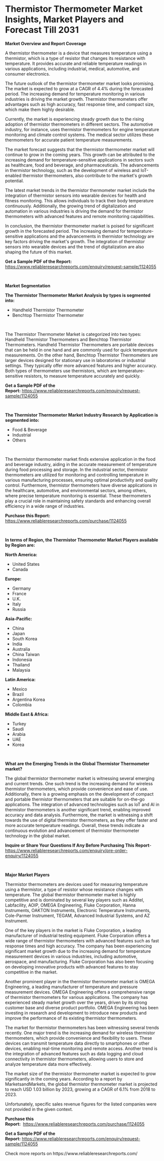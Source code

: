 <p><h1>Thermistor Thermometer Market Insights, Market Players and Forecast Till 2031</h1></p><p><strong>Market Overview and Report Coverage</strong></p>
<p><p>A thermistor thermometer is a device that measures temperature using a thermistor, which is a type of resistor that changes its resistance with temperature. It provides accurate and reliable temperature readings in various applications, including industrial, medical, automotive, and consumer electronics.</p><p>The future outlook of the thermistor thermometer market looks promising. The market is expected to grow at a CAGR of 4.4% during the forecasted period. The increasing demand for temperature monitoring in various industries is driving the market growth. Thermistor thermometers offer advantages such as high accuracy, fast response time, and compact size, which make them highly desirable.</p><p>Currently, the market is experiencing steady growth due to the rising adoption of thermistor thermometers in different sectors. The automotive industry, for instance, uses thermistor thermometers for engine temperature monitoring and climate control systems. The medical sector utilizes these thermometers for accurate patient temperature measurements.</p><p>The market forecast suggests that the thermistor thermometer market will continue to grow in the coming years. This growth can be attributed to the increasing demand for temperature-sensitive applications in sectors such as healthcare, food and beverage, and pharmaceuticals. The advancements in thermistor technology, such as the development of wireless and IoT-enabled thermistor thermometers, also contribute to the market's growth potential.</p><p>The latest market trends in the thermistor thermometer market include the integration of thermistor sensors into wearable devices for health and fitness monitoring. This allows individuals to track their body temperature continuously. Additionally, the growing trend of digitalization and automation in various industries is driving the demand for thermistor thermometers with advanced features and remote monitoring capabilities.</p><p>In conclusion, the thermistor thermometer market is poised for significant growth in the forecasted period. The increasing demand for temperature-sensitive applications and the advancements in thermistor technology are key factors driving the market's growth. The integration of thermistor sensors into wearable devices and the trend of digitalization are also shaping the future of this market.</p></p>
<p><strong>Get a Sample PDF of the Report:</strong> <a href="https://www.reliableresearchreports.com/enquiry/request-sample/1124055">https://www.reliableresearchreports.com/enquiry/request-sample/1124055</a></p>
<p>&nbsp;</p>
<p><strong>Market Segmentation</strong></p>
<p><strong>The Thermistor Thermometer Market Analysis by types is segmented into:</strong></p>
<p><ul><li>Handheld Thermistor Thermometer</li><li>Benchtop Thermistor Thermometer</li></ul></p>
<p>&nbsp;</p>
<p><p>The Thermistor Thermometer Market is categorized into two types: Handheld Thermistor Thermometers and Benchtop Thermistor Thermometers. Handheld Thermistor Thermometers are portable devices that can be held in one hand and are commonly used for quick temperature measurements. On the other hand, Benchtop Thermistor Thermometers are larger devices designed for stationary use in laboratories or industrial settings. They typically offer more advanced features and higher accuracy. Both types of thermometers use thermistors, which are temperature-sensitive resistors, to measure temperature accurately and quickly.</p></p>
<p><strong>Get a Sample PDF of the Report:</strong>&nbsp;<a href="https://www.reliableresearchreports.com/enquiry/request-sample/1124055">https://www.reliableresearchreports.com/enquiry/request-sample/1124055</a></p>
<p>&nbsp;</p>
<p><strong>The Thermistor Thermometer Market Industry Research by Application is segmented into:</strong></p>
<p><ul><li>Food & Beverage</li><li>Industrial</li><li>Others</li></ul></p>
<p>&nbsp;</p>
<p><p>The thermistor thermometer market finds extensive application in the food and beverage industry, aiding in the accurate measurement of temperature during food processing and storage. In the industrial sector, thermistor thermometers are utilized for monitoring and controlling temperature in various manufacturing processes, ensuring optimal productivity and quality control. Furthermore, thermistor thermometers have diverse applications in the healthcare, automotive, and environmental sectors, among others, where precise temperature monitoring is essential. These thermometers play a crucial role in maintaining safety standards and enhancing overall efficiency in a wide range of industries.</p></p>
<p><strong>Purchase this Report:</strong>&nbsp; <a href="https://www.reliableresearchreports.com/purchase/1124055">https://www.reliableresearchreports.com/purchase/1124055</a></p>
<p>&nbsp;</p>
<p><strong>In terms of Region, the Thermistor Thermometer Market Players available by Region are:</strong></p>
<p>
    <p> <strong> North America: </strong>
        <ul>
            <li>United States</li>
            <li>Canada</li>
        </ul>
        </p> 
    <p> <strong> Europe: </strong>
        <ul>
            <li>Germany</li>
            <li>France</li>
            <li>U.K.</li>
            <li>Italy</li>
            <li>Russia</li>
        </ul>
        </p> 
    <p> <strong> Asia-Pacific: </strong>
        <ul>
            <li>China</li>
            <li>Japan</li>
            <li>South Korea</li>
            <li>India</li>
            <li>Australia</li>
            <li>China Taiwan</li>
            <li>Indonesia</li>
            <li>Thailand</li>
            <li>Malaysia</li>
        </ul>
        </p> 
    <p> <strong> Latin America: </strong>
        <ul>
            <li>Mexico</li>
            <li>Brazil</li>
            <li>Argentina Korea</li>
            <li>Colombia</li>
        </ul>
        </p> 
    <p> <strong> Middle East & Africa: </strong>
        <ul>
            <li>Turkey</li>
            <li>Saudi</li>
            <li>Arabia</li>
            <li>UAE</li>
            <li>Korea</li>
        </ul>
    </p>
    </p>
<p>&nbsp;</p>
<p><strong>What are the Emerging Trends in the Global Thermistor Thermometer market?</strong></p>
<p><p>The global thermistor thermometer market is witnessing several emerging and current trends. One such trend is the increasing demand for wireless thermistor thermometers, which provide convenience and ease of use. Additionally, there is a growing emphasis on the development of compact and portable thermistor thermometers that are suitable for on-the-go applications. The integration of advanced technologies such as IoT and AI in thermistor thermometers is another significant trend, enabling improved accuracy and data analysis. Furthermore, the market is witnessing a shift towards the use of digital thermistor thermometers, as they offer faster and more accurate temperature readings. Overall, these trends indicate a continuous evolution and advancement of thermistor thermometer technology in the global market.</p></p>
<p><strong>Inquire or Share Your Questions If Any Before Purchasing This Report</strong>- <a href="https://www.reliableresearchreports.com/enquiry/pre-order-enquiry/1124055">https://www.reliableresearchreports.com/enquiry/pre-order-enquiry/1124055</a></p>
<p>&nbsp;</p>
<p><strong>Major Market Players</strong></p>
<p><p>Thermistor thermometers are devices used for measuring temperature using a thermistor, a type of resistor whose resistance changes with temperature. The global thermistor thermometer market is highly competitive and is dominated by several key players such as Additel, Labfacility, AOIP, OMEGA Engineering, Fluke Corporation, Hanna Instruments, OAKTON Instruments, Electronic Temperature Instruments, Cole-Parmer Instrument, TEGAM, Advanced Industrial Systems, and AZ Instrument.</p><p>One of the key players in the market is Fluke Corporation, a leading manufacturer of industrial testing equipment. Fluke Corporation offers a wide range of thermistor thermometers with advanced features such as fast response times and high accuracy. The company has been experiencing significant market growth due to the increasing demand for temperature measurement devices in various industries, including automotive, aerospace, and manufacturing. Fluke Corporation has also been focusing on developing innovative products with advanced features to stay competitive in the market.</p><p>Another prominent player in the thermistor thermometer market is OMEGA Engineering, a leading manufacturer of temperature and pressure measurement devices. OMEGA Engineering offers a comprehensive range of thermistor thermometers for various applications. The company has experienced steady market growth over the years, driven by its strong customer base and diverse product portfolio. OMEGA Engineering has been investing in research and development to introduce new products and improve the performance of its existing thermistor thermometers.</p><p>The market for thermistor thermometers has been witnessing several trends recently. One major trend is the increasing demand for wireless thermistor thermometers, which provide convenience and flexibility to users. These devices can transmit temperature data directly to smartphones or other devices, enabling real-time monitoring and remote access. Another trend is the integration of advanced features such as data logging and cloud connectivity in thermistor thermometers, allowing users to store and analyze temperature data more effectively.</p><p>The market size of the thermistor thermometer market is expected to grow significantly in the coming years. According to a report by MarketsandMarkets, the global thermistor thermometer market is projected to reach USD 1.03 billion by 2023, growing at a CAGR of 6.1% from 2018 to 2023.</p><p>Unfortunately, specific sales revenue figures for the listed companies were not provided in the given context.</p></p>
<p><strong>Purchase this Report:</strong>&nbsp;&nbsp;<a href="https://www.reliableresearchreports.com/purchase/1124055">https://www.reliableresearchreports.com/purchase/1124055</a></p>
<p></p>
<p><strong>Get a Sample PDF of the Report:</strong>&nbsp;<a href="https://www.reliableresearchreports.com/enquiry/request-sample/1124055">https://www.reliableresearchreports.com/enquiry/request-sample/1124055</a></p>
<p>Check more reports on https://www.reliableresearchreports.com/</p>